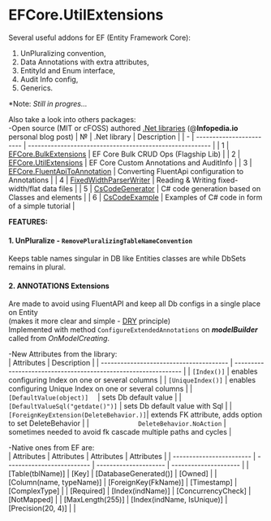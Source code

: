 # EFCore.UtilExtensions
Several useful addons for EF (Entity Framework Core):  
1. UnPluralizing convention,
1. Data Annotations with extra attributes,
2. EntityId and Enum interface,
3. Audit Info config,
4. Generics.

*Note: *Still in progres...*

Also take a look into others packages:</br>
-Open source (MIT or cFOSS) authored [.Net libraries](https://infopedia.io/dot-net-libraries/) (@**Infopedia.io** personal blog post)
| №  | .Net library             | Description                                              |
| -  | ------------------------ | -------------------------------------------------------- |
| 1  | [EFCore.BulkExtensions](https://github.com/borisdj/EFCore.BulkExtensions) | EF Core Bulk CRUD Ops (Flagship Lib) |
| 2  | [EFCore.UtilExtensions](https://github.com/borisdj/EFCore.UtilExtensions) | EF Core Custom Annotations and AuditInfo |
| 3  | [EFCore.FluentApiToAnnotation](https://github.com/borisdj/EFCore.FluentApiToAnnotation) | Converting FluentApi configuration to Annotations |
| 4  | [FixedWidthParserWriter](https://github.com/borisdj/FixedWidthParserWriter) | Reading & Writing fixed-width/flat data files |
| 5  | [CsCodeGenerator](https://github.com/borisdj/CsCodeGenerator) | C# code generation based on Classes and elements |
| 6  | [CsCodeExample](https://github.com/borisdj/CsCodeExample) | Examples of C# code in form of a simple tutorial |

**FEATURES:**

#### 1. **UnPluralize** - `RemovePluralizingTableNameConvention`
Keeps table names singular in DB like Entities classes are while DbSets remains in plural.

#### 2. ANNOTATIONS Extensions  
Are made to avoid using FluentAPI and keep all Db configs in a single place on Entity  
(makes it more clear and simple - [DRY](https://en.wikipedia.org/wiki/Don%27t_repeat_yourself) principle)  
Implemented with method `ConfigureExtendedAnnotations` on ***modelBuilder*** called from *OnModelCreating*.
    
-New Attributes from the library:  
| Attributes                              | Description                                                    |
| --------------------------------------- | -------------------------------------------------------------- |
| `[Index()]`                             | enables configuring Index on one or several columns            |
| `[UniqueIndex()]`                       | enables configuring Unique Index on one or several columns     |
| `[DefaultValue(object)]  `              | sets Db default value                                          |
| `[DefaultValueSql("getdate()")]`        | sets Db default value with Sql                                 |
| `[ForeignKeyExtension(DeleteBehavior.)]`| extends FK attribute, adds option to set DeleteBehavior        |
| `             DeleteBehavior.NoAction`  | sometimes needed to avoid fk cascade multiple paths and cycles |

-Native ones from EF are:  
| Attributes               | Attributes                 |  Attributes           |  Attributes           |
| ------------------------ | -------------------------- | --------------------- | --------------------- |
| [Table(tblName)]         | [Key]                      | [DatabaseGenerated()] | [Owned]               |
| [Column(name, typeName)] | [ForeignKey(FkName)]       | [Timestamp]           | [ComplexType]         |
| [Required]               | [Index(indName)]           | [ConcurrencyCheck]    | [NotMapped]           |
| [MaxLength(255)]         | [Index(indName, IsUnique)] | [Precision(20, 4)]    |                       |

